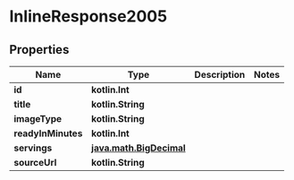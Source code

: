 
# InlineResponse2005

## Properties
Name | Type | Description | Notes
------------ | ------------- | ------------- | -------------
**id** | **kotlin.Int** |  | 
**title** | **kotlin.String** |  | 
**imageType** | **kotlin.String** |  | 
**readyInMinutes** | **kotlin.Int** |  | 
**servings** | [**java.math.BigDecimal**](java.math.BigDecimal.md) |  | 
**sourceUrl** | **kotlin.String** |  | 



